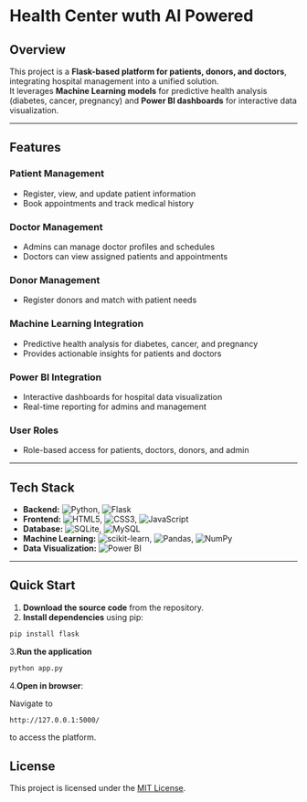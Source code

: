 # Health Center wuth AI Powered

## Overview
This project is a **Flask-based platform for patients, donors, and doctors**, integrating hospital management into a unified solution.  
It leverages **Machine Learning models** for predictive health analysis (diabetes, cancer, pregnancy) and **Power BI dashboards** for interactive data visualization.  

---

## Features

### Patient Management
- Register, view, and update patient information
- Book appointments and track medical history

### Doctor Management
- Admins can manage doctor profiles and schedules
- Doctors can view assigned patients and appointments

### Donor Management
- Register donors and match with patient needs

### Machine Learning Integration
- Predictive health analysis for diabetes, cancer, and pregnancy
- Provides actionable insights for patients and doctors

### Power BI Integration
- Interactive dashboards for hospital data visualization
- Real-time reporting for admins and management

### User Roles
- Role-based access for patients, doctors, donors, and admin

---

## Tech Stack

- **Backend:** ![Python](https://img.shields.io/badge/Python-3776AB?style=for-the-badge&logo=python&logoColor=white), ![Flask](https://img.shields.io/badge/Flask-000000?style=for-the-badge&logo=flask&logoColor=white)  
- **Frontend:** ![HTML5](https://img.shields.io/badge/HTML5-E34F26?style=for-the-badge&logo=html5&logoColor=white), ![CSS3](https://img.shields.io/badge/CSS3-1572B6?style=for-the-badge&logo=css3&logoColor=white), ![JavaScript](https://img.shields.io/badge/JavaScript-F7DF1E?style=for-the-badge&logo=javascript&logoColor=black)  
- **Database:** ![SQLite](https://img.shields.io/badge/SQLite-003B57?style=for-the-badge&logo=sqlite&logoColor=white), ![MySQL](https://img.shields.io/badge/MySQL-00758F?style=for-the-badge&logo=mysql&logoColor=white)  
- **Machine Learning:** ![scikit-learn](https://img.shields.io/badge/scikit--learn-F7931E?style=for-the-badge&logo=scikit-learn&logoColor=white), ![Pandas](https://img.shields.io/badge/Pandas-150458?style=for-the-badge&logo=pandas&logoColor=white), ![NumPy](https://img.shields.io/badge/NumPy-013243?style=for-the-badge&logo=numpy&logoColor=white)  
- **Data Visualization:** ![Power BI](https://img.shields.io/badge/Power%20BI-F2C811?style=for-the-badge&logo=power-bi&logoColor=black)

---

## Quick Start

1. **Download the source code** from the repository.  
2. **Install dependencies** using pip:  
```bash
pip install flask
```
3.**Run the application**
```bash
python app.py
```
4.**Open in browser**:

Navigate to 
```bash
http://127.0.0.1:5000/
```
to access the platform.

## License
This project is licensed under the [MIT License](./LICENSE).


